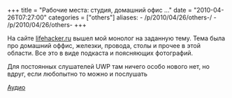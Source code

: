 +++
title = "Рабочие места: студия, домашний офис ..."
date = "2010-04-26T07:27:00"
categories = ["others"]
aliases:
    - /p/2010/04/26/others-/
    - /p/2010/04/26/others-
+++


На сайте [lifehacker.ru](http://lifehacker.ru/2010/04/26/rabochie-mesta-studija-domashnijj-ofis-i-metody-raboty-ot-podkastera-umputuna-umputun) вышел мой монолог на заданную тему. Тема была про домашний оффис, железки, провода, столы и прочее в этой области. Все это в виде подкаста и поясняющих фотографий.

Для постоянных слушателей UWP там ничего особо нового нет, но вдруг, если любопытно то можно и послушать

[Аудио](http://archive.rucast.net/uwp/media/lh_ump.mp3)

<audio src="http://archive.rucast.net/uwp/media/lh_ump.mp3" preload="none">